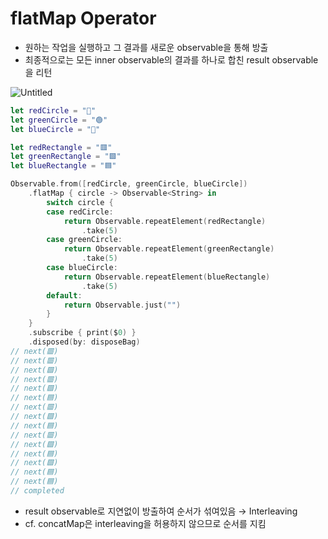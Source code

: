 # flatMap Operator

- 원하는 작업을 실행하고 그 결과를 새로운 observable을 통해 방출
- 최종적으로는 모든 inner observable의 결과를 하나로 합친 result observable을 리턴

![Untitled](flatMap%20Operator%20f99df7f8bde74c4393c0dcaa09a04474/Untitled.png)

```swift
let redCircle = "🔴"
let greenCircle = "🟢"
let blueCircle = "🔵"

let redRectangle = "🟥"
let greenRectangle = "🟩"
let blueRectangle = "🟦"

Observable.from([redCircle, greenCircle, blueCircle])
    .flatMap { circle -> Observable<String> in
        switch circle {
        case redCircle:
            return Observable.repeatElement(redRectangle)
                .take(5)
        case greenCircle:
            return Observable.repeatElement(greenRectangle)
                .take(5)
        case blueCircle:
            return Observable.repeatElement(blueRectangle)
                .take(5)
        default:
            return Observable.just("")
        }
    }
    .subscribe { print($0) }
    .disposed(by: disposeBag)
// next(🟥)
// next(🟥)
// next(🟩)
// next(🟥)
// next(🟩)
// next(🟦)
// next(🟥)
// next(🟩)
// next(🟦)
// next(🟥)
// next(🟩)
// next(🟦)
// next(🟩)
// next(🟦)
// next(🟦)
// completed
```

- result observable로 지연없이 방출하여 순서가 섞여있음 → Interleaving
- cf. concatMap은 interleaving을 허용하지 않으므로 순서를 지킴